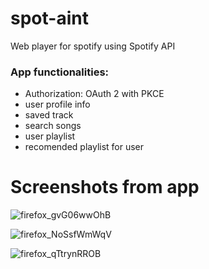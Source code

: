 # spot-aint
Web player for spotify using Spotify API

### App functionalities:
- Authorization: OAuth 2 with PKCE
- user profile info
- saved track
- search songs
- user playlist
- recomended playlist for user

# Screenshots from app

![firefox_gvG06wwOhB](https://user-images.githubusercontent.com/33430525/156876715-4fc0cfc8-6318-4010-beac-9b3972008353.png)

![firefox_NoSsfWmWqV](https://user-images.githubusercontent.com/33430525/156876717-8863e2b0-2ceb-4fc6-8065-3efb694cb8ad.png)

![firefox_qTtrynRROB](https://user-images.githubusercontent.com/33430525/156876719-d020e696-a311-49ed-aff2-28ff7d02a727.png)


